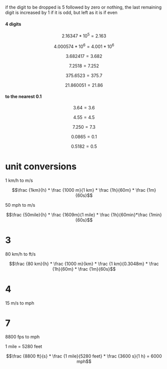if the digit to be dropped is 5 followed by zero or nothing, the last remaining digit is increased by 1 if it is odd, but left as it is if even
#### 4 digits

$$2.16347 * 10^5 = 2.163$$

$$4.000574 * 10^6 = 4.001 * 10^6$$

$$3.682417 = 3.682$$

$$7.2518 = 7.252$$

$$375.6523 = 375.7$$

$$21.860051 = 21.86$$

#### to the nearest 0.1

$$3.64 = 3.6$$

$$4.55 = 4.5$$

$$7.250 = 7.3$$

$$0.0865 = 0.1$$

$$0.5182 = 0.5$$

# unit conversions

1 km/h to m/s

$$\frac {1km}{h} * \frac {1000 m}{1 km} * \frac {1h}{60m} * \frac {1m}{60s}$$

50 mph to m/s


$$\frac {50mile}{h} * \frac {1609m}{1 mile} * \frac {1h}{60min}*\frac {1min}{60s}$$

# 3

80 km/h to ft/s

$$\frac {80 km}{h} * \frac {1000 m}{km} * \frac {1 km}{0.3048m} * \frac {1h}{60m} * \frac {1m}{60s}$$


# 4

15 m/s to mph

$$$$

# 7

8800 fps to mph

1 mile = 5280 feet

$$\frac {8800 ft}{s} * \frac {1 mile}{5280 feet} * \frac {3600 s}{1 h} = 6000 mph$$
